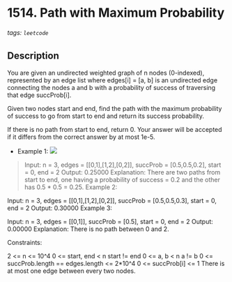 # 1514. Path with Maximum Probability
###### tags: `leetcode`
## Description
You are given an undirected weighted graph of n nodes (0-indexed), represented by an edge list where edges[i] = [a, b] is an undirected edge connecting the nodes a and b with a probability of success of traversing that edge succProb[i].

Given two nodes start and end, find the path with the maximum probability of success to go from start to end and return its success probability.

If there is no path from start to end, return 0. Your answer will be accepted if it differs from the correct answer by at most 1e-5.

- Example 1:
![](https://assets.leetcode.com/uploads/2019/09/20/1558_ex1.png)

>Input: n = 3, edges = [[0,1],[1,2],[0,2]], succProb = [0.5,0.5,0.2], start = 0, end = 2
Output: 0.25000
Explanation: There are two paths from start to end, one having a probability of success = 0.2 and the other has 0.5 * 0.5 = 0.25.
Example 2:



Input: n = 3, edges = [[0,1],[1,2],[0,2]], succProb = [0.5,0.5,0.3], start = 0, end = 2
Output: 0.30000
Example 3:



Input: n = 3, edges = [[0,1]], succProb = [0.5], start = 0, end = 2
Output: 0.00000
Explanation: There is no path between 0 and 2.


Constraints:

2 <= n <= 10^4
0 <= start, end < n
start != end
0 <= a, b < n
a != b
0 <= succProb.length == edges.length <= 2*10^4
0 <= succProb[i] <= 1
There is at most one edge between every two nodes.
